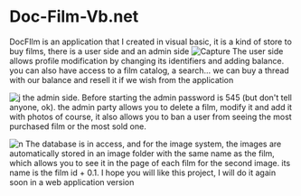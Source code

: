 # Doc-Film-Vb.net
DocFIlm is an application that I created in visual basic, it is a kind of store to buy films, there is a user side and an admin side
![Capture](https://user-images.githubusercontent.com/99686957/172961616-941f93f7-193d-49f1-9786-9da0bccf8af5.PNG)
The user side allows profile modification by changing its identifiers and adding balance.
you can also have access to a film catalog, a search...
we can buy a thread with our balance and resell it if we wish from the application 

![j](https://user-images.githubusercontent.com/99686957/172961925-afb63dd7-01aa-432e-a733-edcb4249e168.PNG)
the admin side.
Before starting the admin password is 545 (but don't tell anyone, ok).
the admin party allows you to delete a film, modify it and add it with photos of course, it also allows you to ban a user from seeing the most purchased film or the most sold one.

![n](https://user-images.githubusercontent.com/99686957/172962056-51abc4a9-92c1-4065-b024-6204898d8735.PNG)
The database is in access, and for the image system, the images are automatically stored in an image folder with the same name as the film, which allows you to see it in the page of each film for the second image. its name is the film id + 0.1.
I hope you will like this project, I will do it again soon in a web application version
